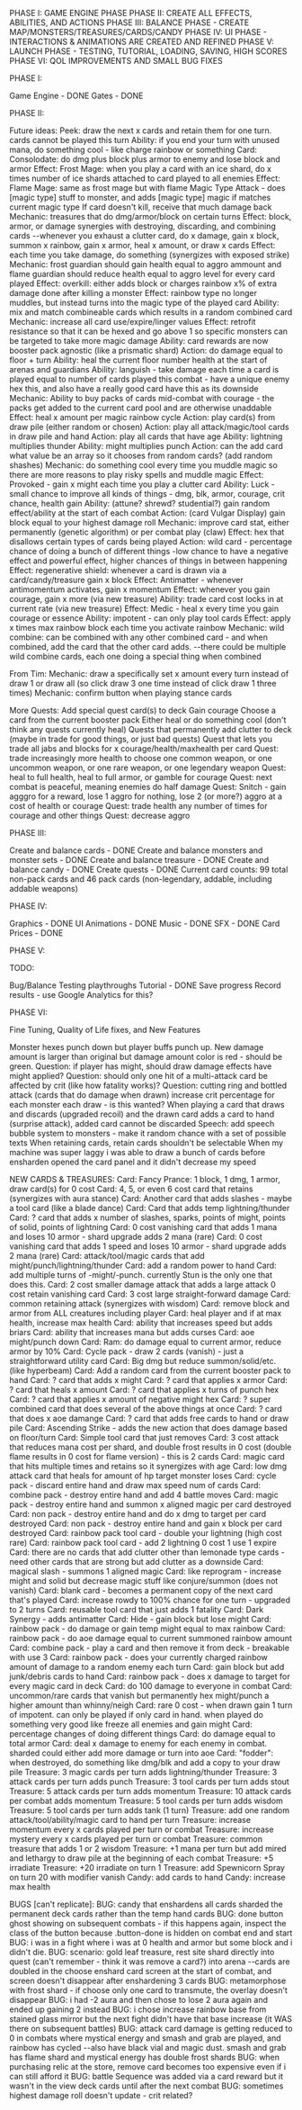 
PHASE I: GAME ENGINE PHASE
PHASE II: CREATE ALL EFFECTS, ABILITIES, AND ACTIONS
PHASE III: BALANCE PHASE - CREATE MAP/MONSTERS/TREASURES/CARDS/CANDY
PHASE IV: UI PHASE - INTERACTIONS & ANIMATIONS ARE CREATED AND REFINED
PHASE V: LAUNCH PHASE - TESTING, TUTORIAL, LOADING, SAVING, HIGH SCORES
PHASE VI: QOL IMPROVEMENTS AND SMALL BUG FIXES


PHASE I:

Game Engine - DONE
Gates - DONE


PHASE II:

Future ideas:
Peek: draw the next x cards and retain them for one turn. cards cannot be played this turn
Ability: if you end your turn with unused mana, do something cool - like charge rainbow or something
Card: Consolodate: do dmg plus block plus armor to enemy and lose block and armor
Effect: Frost Mage: when you play a card with an ice shard, do x times number of ice shards attached to card played to all enemies
Effect: Flame Mage: same as frost mage but with flame
Magic Type Attack - does [magic type] stuff to monster, and adds [magic type] magic if matches current magic type
If card doesn't kill, receive that much damage back
Mechanic: treasures that do dmg/armor/block on certain turns
Effect: block, armor, or damage synergies with destroying, discarding, and combining cards
--whenever you exhaust a clutter card, do x damage, gain x block, summon x rainbow, gain x armor, heal x amount, or draw x cards
Effect: each time you take damage, do something (synergizes with exposed strike)
Mechanic: frost guardian should gain health equal to aggro ammount and flame guardian should reduce health equal to aggro level for every card played
Effect: overkill: either adds block or charges rainbow x% of extra damage done after killing a monster
Effect: rainbow type no longer muddles, but instead turns into the magic type of the played card
Ability: mix and match combineable cards which results in a random combined card
Mechanic: increase all card use/expire/linger values
Effect: retrofit resistance so that it can be hexed and go above 1 so specific monsters can be targeted to take more magic damage
Ability: card rewards are now booster pack agnostic (like a prismatic shard)
Action: do damage equal to floor + turn
Ability: heal the current floor number health at the start of arenas and guardians
Ability: languish - take damage each time a card is played equal to number of cards played this combat - have a unique enemy hex this, and also have a really good card have this as its downside
Mechanic: Ability to buy packs of cards mid-combat with courage - the packs get added to the current card pool and are otherwise unaddable
Effect: heal x amount per magic rainbow cycle
Action: play card(s) from draw pile (either random or chosen)
Action: play all attack/magic/tool cards in draw pile and hand
Action: play all cards that have age
Ability: lightning multiplies thunder
Ability: might multiplies punch
Action: can the add card what value be an array so it chooses from random cards? (add random shashes)
Mechanic: do something cool every time you muddle magic so there are more reasons to play risky spells and muddle magic
Effect: Provoked - gain x might each time you play a clutter card
Ability: Luck - small chance to improve all kinds of things - dmg, blk, armor, courage, crit chance, health gain
Ability: (attune? shrewd? studential?) gain random effect/ability at the start of each combat
Action: (card Vulgar Display) gain block equal to your highest damage roll
Mechanic: improve card stat, either permanently (genetic algorithm) or per combat play (claw)
Effect: hex that disallows certain types of cards being played
Action: wild card - percentage chance of doing a bunch of different things
-low chance to have a negative effect and powerful effect, higher chances of things in between happening
Effect: regenerative shield: whenever a card is drawn via a card/candy/treasure gain x block
Effect: Antimatter - whenever antimomentum activates, gain x momentum
Effect: whenever you gain courage, gain x more (via new treasure)
Ability: trade card cost locks in at current rate (via new treasure)
Effect: Medic - heal x every time you gain courage or essence
Ability: impotent - can only play tool cards
Effect: apply x times max rainbow block each time you activate rainbow
Mechanic: wild combine: can be combined with any other combined card - and when combined, add the card that the other card adds.
--there could be multiple wild combine cards, each one doing a special thing when combined




From Tim:
Mechanic: draw a specifically set x amount every turn instead of draw 1 or draw all (so click draw 3 one time instead of click draw 1 three times)
Mechanic: confirm button when playing stance cards



More Quests:
Add special quest card(s) to deck
Gain courage
Choose a card from the current booster pack
Either heal or do something cool (don't think any quests currently heal)
Quests that permanently add clutter to deck (maybe in trade for good things, or just bad quests)
Quest that lets you trade all jabs and blocks for x courage/health/maxhealth per card
Quest: trade increasingly more health to choose one common weapon, or one uncommon weapon, or one rare weapon, or one legendary weapon
Quest: heal to full health, heal to full armor, or gamble for courage
Quest: next combat is peaceful, meaning enemies do half damage
Quest: Snitch - gain agggro for a reward, lose 1 aggro for nothing, lose 2 (or more?) aggro at a cost of health or courage
Quest: trade health any number of times for courage and other things
Quest: decrease aggro


PHASE III:

Create and balance cards - DONE
Create and balance monsters and monster sets - DONE
Create and balance treasure - DONE
Create and balance candy - DONE
Create quests - DONE
Current card counts: 99 total non-pack cards and 46 pack cards (non-legendary, addable, including addable weapons)


PHASE IV:

Graphics - DONE
UI Animations - DONE
Music - DONE
SFX - DONE
Card Prices - DONE


PHASE V:




TODO:


Bug/Balance Testing playthroughs
Tutorial	- DONE
Save progress
Record results - use Google Analytics for this?



PHASE VI:

Fine Tuning, Quality of Life fixes, and New Features

Monster hexes punch down but player buffs punch up. New damage amount is larger than original but damage amount color is red - should be green.
Question: if player has might, should draw damage effects have might applied?
Question: should only one hit of a multi-attack card be affected by crit (like how fatality works)?
Question: cutting ring and bottled attack (cards that do damage when drawn) increase crit percentage for each monster each draw - is this wanted?
When playing a card that draws and discards (upgraded recoil) and the drawn card adds a card to hand (surprise attack), added card cannot be discarded
Speech: add speech bubble system to monsters - make it random chance with a set of possible texts
When retaining cards, retain cards shouldn't be selectable
When my machine was super laggy i was able to draw a bunch of cards before ensharden opened the card panel and it didn't decrease my speed


NEW CARDS & TREASURES:
Card: Fancy Prance: 1 block, 1 dmg, 1 armor, draw card(s) for 0 cost
Card: 4, 5, or even 6 cost card that retains (synergizes with aura stance)
Card: Another card that adds slashes - maybe a tool card (like a blade dance)
Card: Card that adds temp lightning/thunder
Card: ? card that adds x number of slashes, sparks, points of might, points of solid, points of lightning
Card: 0 cost vanishing card that adds 1 mana and loses 10 armor - shard upgrade adds 2 mana (rare)
Card: 0 cost vanishing card that adds 1 speed and loses 10 armor - shard upgrade adds 2 mana (rare)
Card: attack/tool/magic cards that add might/punch/lightning/thunder
Card: add a random power to hand
Card: add multiple turns of -might/-punch. currently Stun is the only one that does this.
Card: 2 cost smaller damage attack that adds a large attack 0 cost retain vanishing card
Card: 3 cost large straight-forward damage
Card: common retaining attack (synergizes with wisdom)
Card: remove block and armor from ALL creatures including player
Card: heal player and if at max health, increase max health
Card: ability that increases speed but adds briars
Card: ability that increases mana but adds curses
Card: aoe might/punch down
Card: Ram: do damage equal to current armor, reduce armor by 10%
Card: Cycle pack - draw 2 cards (vanish) - just a straightforward utility card
Card: Big dmg but reduce summon/solid/etc. (like hyperbeam)
Card: Add a random card from the current booster pack to hand
Card: ? card that adds x might
Card: ? card that applies x armor
Card: ? card that heals x amount
Card: ? card that applies x turns of punch hex
Card: ? card that applies x amount of negative might hex
Card: ? super combined card that does several of the above things at once
Card: ? card that does x aoe damange
Card: ? card that adds free cards to hand or draw pile
Card: Ascending Strike - adds the new action that does damage based on floor/turn
Card: Simple tool card that just removes
Card: 3 cost attack that reduces mana cost per shard, and double frost results in 0 cost (double flame results in 0 cost for flame version) - this is 2 cards
Card: magic card that hits multiple times and retains so it synergizes with age
Card: low dmg attack card that heals for amount of hp target monster loses
Card: cycle pack - discard entire hand and draw max speed num of cards
Card: combine pack - destroy entire hand and add 4 battle moves
Card: magic pack - destroy entire hand and summon x aligned magic per card destroyed
Card: non pack - destroy entire hand and do x dmg to target per card destroyed
Card: non pack - destroy entire hand and gain x block per card destroyed
Card: rainbow pack tool card - double your lightning (high cost rare)
Card: rainbow pack tool card - add 2 lightning 0 cost 1 use 1 expire
Card: there are no cards that add clutter other than lemonade type cards - need other cards that are strong but add clutter as a downside
Card: magical slash - summons 1 aligned magic
Card: like reprogram - increase might and solid but decrease magic stuff like conjure/summon (does not vanish)
Card: blank card - becomes a permanent copy of the next card that's played
Card: increase rowdy to 100% chance for one turn - upgraded to 2 turns
Card: reusable tool card that just adds 1 fatality
Card: Dark Synergy - adds antimatter
Card: Hide - gain block but lose might
Card: rainbow pack - do damage or gain temp might equal to max rainbow
Card: rainbow pack - do aoe damage equal to current summoned rainbow amount
Card: combine pack - play a card and then remove it from deck - breakable with use 3
Card: rainbow pack - does your currently charged rainbow amount of damage to a random enemy each turn
Card: gain block but add junk/debris cards to hand
Card: rainbow pack - does x damage to target for every magic card in deck
Card: do 100 damage to everyone in combat
Card: uncommon/rare cards that vanish but permanently hex might/punch a higher amount than whinny/neigh
Card: rare 0 cost - when drawn gain 1 turn of impotent. can only be played if only card in hand. when played do something very good like freeze all enemies and gain might
Card: percentage changes of doing different things
Card: do damage equal to total armor
Card: deal x damage to enemy for each enemy in combat. sharded could either add more damage or turn into aoe
Card: "fodder": when destroyed, do something like dmg/blk and add a copy to your draw pile
Treasure: 3 magic cards per turn adds lightning/thunder
Treasure: 3 attack cards per turn adds punch
Treasure: 3 tool cards per turn adds stout
Treasure: 5 attack cards per turn adds momentum
Treasure: 10 attack cards per combat adds momentum
Treasure: 5 tool cards per turn adds wisdom
Treasure: 5 tool cards per turn adds tank (1 turn)
Treasure: add one random attack/tool/ability/magic card to hand per turn
Treasure: increase momentum every x cards played per turn or combat
Treasure: increase mystery every x cards played per turn or combat
Treasure: common treasure that adds 1 or 2 wisdom
Treasure: +1 mana per turn but add mired and lethargy to draw pile at the beginning of each combat
Treasure: +5 irradiate
Treasure: +20 irradiate on turn 1
Treasure: add Spewnicorn Spray on turn 20 with modifier vanish
Candy: add cards to hand
Candy: increase max health




BUGS [can't replicate]:
BUG: candy that enshardens all cards sharded the permanent deck cards rather than the temp hand cards
BUG: done button ghost showing on subsequent combats - if this happens again, inspect the class of the button because .button-done is hidden on combat end and start
BUG: i was in a fight where i was at 0 health and armor but some block and i didn't die.
BUG: scenario: gold leaf treasure, rest site shard directly into quest (can't remember - think it was remove a card?) into arena
--cards are doubled in the choose enshard card screen at the start of combat, and screen doesn't disappear after enshardening 3 cards
BUG: metamorphose with frost shard - if choose only one card to transmute, the overlay doesn't disappear
BUG: i had -2 aura and then chose to lose 2 aura again and ended up gaining 2 instead
BUG: i chose increase rainbow base from stained glass mirror but the next fight didn't have that base increase (it WAS there on subsequent battles)
BUG: attack card damage is getting reduced to 0 in combats where mystical energy and smash and grab are played, and rainbow has cycled
--also have black vial and magic dust. smash and grab has flame shard and mystical energy has double frost shards
BUG: when purchasing relic at the store, remove card becomes too expensive even if i can still afford it
BUG: battle Sequence was added via a card reward but it wasn't in the view deck cards until after the next combat
BUG: sometimes highest damage roll doesn't update - crit related?